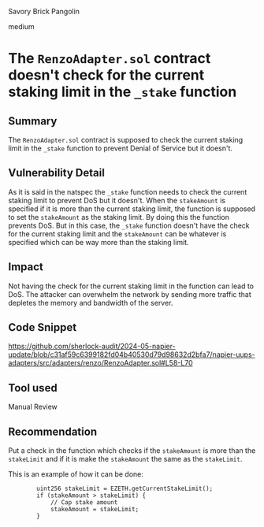 Savory Brick Pangolin

medium

# The `RenzoAdapter.sol` contract doesn't check for the current staking limit in the `_stake` function

## Summary
The  `RenzoAdapter.sol` contract is supposed to check the current staking limit in the `_stake` function to prevent Denial of Service but it doesn't.

## Vulnerability Detail
As it is said in the natspec the `_stake` function needs to check the current staking limit to prevent DoS but it doesn't. When the `stakeAmount` is specified if it is more than the current staking limit, the function is supposed to set the `stakeAmount` as the staking limit. By doing this the function prevents DoS. But in this case, the `_stake` function doesn't have the check for the current staking limit and the `stakeAmount` can be whatever is specified which can be way more than the staking limit.

## Impact
Not having the check for the current staking limit in the function can lead to DoS. The attacker can overwhelm the network by sending more traffic that depletes the memory and bandwidth of the server.

## Code Snippet
https://github.com/sherlock-audit/2024-05-napier-update/blob/c31af59c6399182fd04b40530d79d98632d2bfa7/napier-uups-adapters/src/adapters/renzo/RenzoAdapter.sol#L58-L70

## Tool used
Manual Review

## Recommendation
Put a check in the function which checks if the `stakeAmount` is more than the `stakeLimit` and if it is make the `stakeAmount` the same as the `stakeLimit`.

This is an example of how it can be done:
```solidity
        uint256 stakeLimit = EZETH.getCurrentStakeLimit();
        if (stakeAmount > stakeLimit) {
            // Cap stake amount
            stakeAmount = stakeLimit;
        }
```